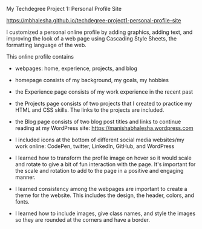 My Techdegree Project 1: Personal Profile Site

https://mbhalesha.github.io/techdegree-project1-personal-profile-site
 
I customized a personal online profile by adding graphics, adding text, and improving the look of a web page using Cascading Style Sheets, the formatting language of the web. 

This online profile contains
- webpages: home, experience, projects, and blog
- homepage consists of my background, my goals, my hobbies
- the Experience page consists of my work experience in the recent past
- the Projects page consists of two projects that I created to practice my HTML and CSS skills. The links to the projects are included.
- the Blog page consists of two blog post titles and links to continue reading at my WordPress site: https://manishabhalesha.wordpress.com
- I included icons at the bottom of different social media websites/my work online: CodePen, twitter, LinkedIn, GitHub, and WordPress  


- I learned how to transform the profile image on hover so it would scale and rotate to give a bit of fun interaction with the page. It's important for the scale and rotation to add to the page in a positive and engaging manner.
- I learned consistency among the webpages are important to create a theme for the website. This includes the design, the header, colors, and fonts.
- I learned how to include images, give class names, and style the images so they are rounded at the corners and have a border.
 
